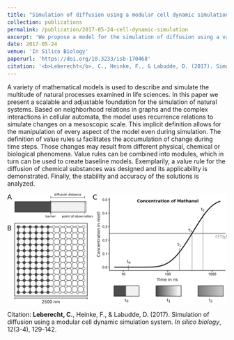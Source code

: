 ```yaml
---
title: "Simulation of diffusion using a modular cell dynamic simulation system"
collection: publications
permalink: /publication/2017-05-24-cell-dynamic-simulation
excerpt: 'We propose a model for the simulation of diffusion using a variant of cellular automata.'
date: 2017-05-24
venue: 'In Silico Biology'
paperurl: 'https://doi.org/10.3233/isb-170468'
citation: '<b>Leberecht</b>, C., Heinke, F., & Labudde, D. (2017). Simulation of diffusion using a modular cell dynamic simulation system. <i>In silico biology</i>, 12(3-4), 129-142.'
---
```

A variety of mathematical models is used to describe and simulate the multitude of natural processes examined in life sciences. In this paper we present a scalable and adjustable foundation for the simulation of natural systems. Based on neighborhood relations in graphs and the complex interactions in cellular automata, the model uses recurrence relations to simulate changes on a mesoscopic scale. This implicit definition allows for the manipulation of every aspect of the model even during simulation. The definition of value rules ω facilitates the accumulation of change during time steps. Those changes may result from different physical, chemical or biological phenomena. Value rules can be combined into modules, which in turn can be used to create baseline models. Exemplarily, a value rule for the diffusion of chemical substances was designed and its applicability is demonstrated. Finally, the stability and accuracy of the solutions is analyzed.

<img src='/images/diffusion_setup.png'>

Citation: <b>Leberecht, C.</b>, Heinke, F., & Labudde, D. (2017). Simulation of diffusion using a modular cell dynamic simulation system. <i>In silico biology</i>, 12(3-4), 129-142.